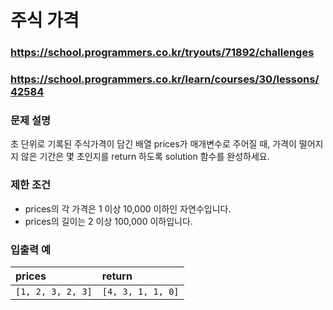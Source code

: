 # 주식 가격

### https://school.programmers.co.kr/tryouts/71892/challenges

### https://school.programmers.co.kr/learn/courses/30/lessons/42584

### 문제 설명

초 단위로 기록된 주식가격이 담긴 배열 prices가 매개변수로 주어질 때, 가격이 떨어지지 않은 기간은 몇 초인지를 return 하도록 solution 함수를 완성하세요.

### 제한 조건

-   prices의 각 가격은 1 이상 10,000 이하인 자연수입니다.
-   prices의 길이는 2 이상 100,000 이하입니다.

### 입출력 예

| prices            | return            |
| :---------------- | :---------------- |
| `[1, 2, 3, 2, 3]` | `[4, 3, 1, 1, 0]` |
